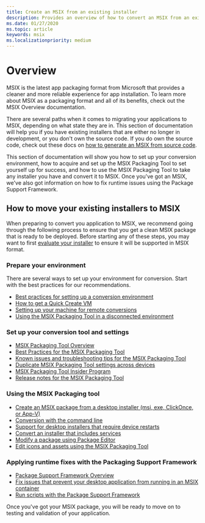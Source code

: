 ```yaml
---
title: Create an MSIX from an existing installer
description: Provides an overview of how to convert an MSIX from an existing installer.
ms.date: 01/27/2020
ms.topic: article
keywords: msix
ms.localizationpriority: medium
---
```


# Overview

MSIX is the latest app packaging format from Microsoft that provides a cleaner and more reliable experience for app installation. To learn more about MSIX as a packaging format and all of its benefits, check out the MSIX Overview documentation. 

There are several paths when it comes to migrating your applications to MSIX, depending on what state they are in. This section of documentation will help you if you have existing installers that are either no longer in development, or you don't own the source code. If you do own the source code, check out these docs on [how to generate an MSIX from source code](../desktop/source-code-overview.md).

This section of documentation will show you how to set up your conversion environment, how to acquire and set up the MSIX Packaging Tool to set yourself up for success, and how to use the MSIX Packaging Tool to take any installer you have and convert it to MSIX. Once you've got an MSIX, we've also got information on how to fix runtime issues using the Package Support Framework.

 ## How to move your existing installers to MSIX

 When preparing to convert you application to MSIX, we recommend going through the following process to ensure that you get a clean MSIX package that is ready to be deployed. Before starting any of these steps, you may want to first [evaluate your installer](know-your-installer.md) to ensure it will be supported in MSIX format.

 ### Prepare your environment
 There are several ways to set up your environment for conversion. Start with the best practices for our recommendations.

 - [Best practices for setting up a conversion environment](prepare-your-environment.md)
 - [How to get a Quick Create VM](Quick-Create-VM.md)
 - [Setting up your machine for remote conversions](remote-conversion-setup.md)
 - [Using the MSIX Packaging Tool in a disconnected environment](disconnected-environment.md)

 ### Set up your conversion tool and settings

 - [MSIX Packaging Tool Overview](tool-overview.md)
 - [Best Practices for the MSIX Packaging Tool](tool-best-practices.md)
 - [Known issues and troubleshooting tips for the MSIX Packaging Tool](tool-known-issues.md)
 - [Duplicate MSIX Packaging Tool settings across devices](duplicate-tool-settings-across-devices.md)
 - [MSIX Packaging Tool Insider Program](insider-program.md)
 - [Release notes for the MSIX Packaging Tool](release-notes/history.md)

 ### Using the MSIX Packaging tool

 - [Create an MSIX package from a desktop installer (msi, exe, ClickOnce, or App-V)](create-app-package.md)
 - [Conversion with the command line](package-conversion-command-line.md)
 - [Support for desktop installers that require device restarts](support-restart.md)
 - [Convert an installer that includes services](convert-an-installer-with-services.md)
 - [Modify a package using Package Editor](package-editor.md)
 - [Edit icons and assets using the MSIX Packaging Tool](edit-icons-and-assets.md)

 ### Applying runtime fixes with the Packaging Support Framework

 - [Package Support Framework Overview](../psf/package-support-framework-overview.md)
 - [Fix issues that prevent your desktop application from running in an MSIX container](../psf/package-support-framework.md)
 - [Run scripts with the Package Support Framework](../psf/run-scripts-with-package-support-framework.md)

 Once you've got your MSIX package, you will be ready to move on to testing and validation of your application. 